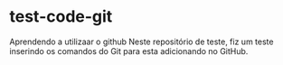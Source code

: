 # test-code-git
Aprendendo a utilizaar o github
  Neste repositório de teste, fiz um teste inserindo os comandos do Git para esta adicionando no GitHub.

